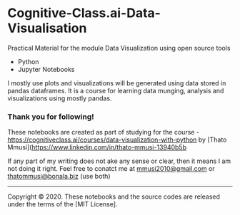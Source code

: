 # Cognitive-Class.ai-Data-Visualisation
Practical Material for  the module Data Visualization using open source tools  

- Python
- Jupyter Notebooks

I mostly use plots and visualizations will be generated using data stored in pandas dataframes. It is a course for learning data munging, analysis and visualizations using mostly pandas.

### Thank you for following!

These notebooks are created as part of studying for the course - https://cognitiveclass.ai/courses/data-visualization-with-python
by [Thato Mmusi](https://www.linkedin.com/in/thato-mmusi-13940b5b 

If any part of my writing does not ake any sense or clear, then it means I am not doing it right. Feel free to conatct me at mmusi2010@gmail.com or thatommusi@bonala.biz (use both)

<hr>

Copyright &copy; 2020. These notebooks and the source codes are released under the terms of the [MIT License].

